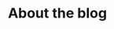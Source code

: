 ---
layout: home-hero
title: About the blog
hero_image: /assets/images/cover.png
hero_title: Notes melt like Snow. <br> The cast is the catch.
hero_intro: >
    Learning by doing in AI · runner · servant leader · connector of people & ideas (with a soft spot for queueing) · watercolor on weekends <br> 华为人 · ex‑Cisco · ex‑Google 
---